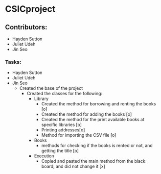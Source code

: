 # CSICproject
## Contributors:
- Hayden Sutton
- Juliet Udeh
- Jin Seo
### Tasks:
- Hayden Sutton
- Juliet Udeh
- Jin Seo 
  - Created the base of the project
    - Created the classes for the following:
      - Library
        - Created the method for borrowing and renting the books [o]
        - Created the method for adding the books [o]
        - Created the method for the print available books at specific libraries [o]
        - Printing addresses[o]
        - Method for importing the CSV file [o]
      - Books
        - methods for checking if the books is rented or not, and getting the title [o]
      - Execution
        - Copied and pasted the main method from the black board, and did not change it [x]
